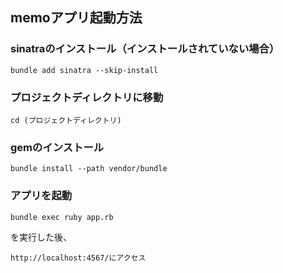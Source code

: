 ## memoアプリ起動方法

### sinatraのインストール（インストールされていない場合）
`bundle add sinatra --skip-install`

### プロジェクトディレクトリに移動
`cd (プロジェクトディレクトリ)`

### gemのインストール
`bundle install --path vendor/bundle`

### アプリを起動
`bundle exec ruby app.rb`

を実行した後、

`http://localhost:4567/にアクセス`